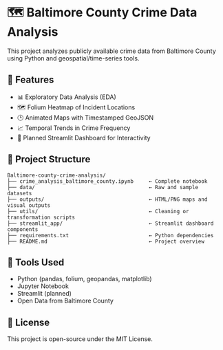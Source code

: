 # 🗺️ Baltimore County Crime Data Analysis

This project analyzes publicly available crime data from Baltimore County using Python and geospatial/time-series tools.

## 📌 Features

- 📊 Exploratory Data Analysis (EDA)
- 🗺️ Folium Heatmap of Incident Locations
- 🕒 Animated Maps with Timestamped GeoJSON
- 📈 Temporal Trends in Crime Frequency
- 📲 Planned Streamlit Dashboard for Interactivity

## 📁 Project Structure

```
Baltimore-county-crime-analysis/
├── crime_analysis_baltimore_county.ipynb     ← Complete notebook
├── data/                                     ← Raw and sample datasets
├── outputs/                                  ← HTML/PNG maps and visual outputs
├── utils/                                    ← Cleaning or transformation scripts
├── streamlit_app/                            ← Streamlit dashboard components
├── requirements.txt                          ← Python dependencies
├── README.md                                 ← Project overview
```

## 🧪 Tools Used

- Python (pandas, folium, geopandas, matplotlib)
- Jupyter Notebook
- Streamlit (planned)
- Open Data from Baltimore County

## 📜 License

This project is open-source under the MIT License.